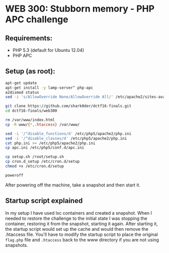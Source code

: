 # WEB 300: Stubborn memory - PHP APC challenge

## Requirements:
- PHP 5.3 (default for Ubuntu 12.04)
- PHP APC

## Setup (as root):

```bash
apt-get update
apt-get install -y lamp-server^ php-apc
a2dismod status
sed -i 's/AllowOverride None/AllowOverride All/' /etc/apache2/sites-available/default

git clone https://github.com/shark0der/dctf16-finals.git
cd dctf16-finals/web300

rm /var/www/index.html
cp -R www/{*,.htaccess} /var/www/

sed -i '/^disable_functions/d' /etc/php5/apache2/php.ini
sed -i '/^disable_classes/d' /etc/php5/apache2/php.ini
cat php.ini >> /etc/php5/apache2/php.ini
cp apc.ini /etc/php5/conf.d/apc.ini

cp setup.sh /root/setup.sh
cp cron.d_setup /etc/cron.d/setup
chmod +x /etc/cron.d/setup

poweroff
```

After powering off the machine, take a snapshot and then start it.

## Startup script explained

In my setup I have used lxc containers and created a snapshot. When I needed to restore the challenge to the initial state I was stopping the container, restoring it from the snapshot, starting it again. After starting it, the startup script would set up the cache and would then remove the .htaccess file. You'll have to modify the startup script to place the original `flag.php` file and `.htaccess` back to the www directory if you are not using snapshots.



